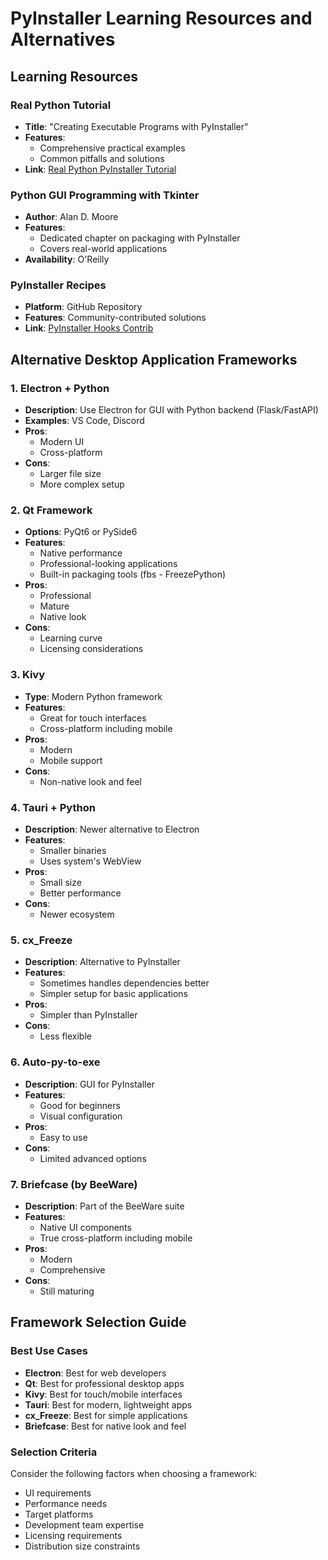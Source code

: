 # PyInstaller Learning Resources and Alternatives

## Learning Resources

### Real Python Tutorial
- **Title**: "Creating Executable Programs with PyInstaller"
- **Features**:
  - Comprehensive practical examples
  - Common pitfalls and solutions
- **Link**: [Real Python PyInstaller Tutorial](https://realpython.com/pyinstaller-python/)

### Python GUI Programming with Tkinter
- **Author**: Alan D. Moore
- **Features**:
  - Dedicated chapter on packaging with PyInstaller
  - Covers real-world applications
- **Availability**: O'Reilly

### PyInstaller Recipes
- **Platform**: GitHub Repository
- **Features**: Community-contributed solutions
- **Link**: [PyInstaller Hooks Contrib](https://github.com/pyinstaller/pyinstaller-hooks-contrib)

## Alternative Desktop Application Frameworks

### 1. Electron + Python
- **Description**: Use Electron for GUI with Python backend (Flask/FastAPI)
- **Examples**: VS Code, Discord
- **Pros**:
  - Modern UI
  - Cross-platform
- **Cons**:
  - Larger file size
  - More complex setup

### 2. Qt Framework
- **Options**: PyQt6 or PySide6
- **Features**:
  - Native performance
  - Professional-looking applications
  - Built-in packaging tools (fbs - FreezePython)
- **Pros**:
  - Professional
  - Mature
  - Native look
- **Cons**:
  - Learning curve
  - Licensing considerations

### 3. Kivy
- **Type**: Modern Python framework
- **Features**:
  - Great for touch interfaces
  - Cross-platform including mobile
- **Pros**:
  - Modern
  - Mobile support
- **Cons**:
  - Non-native look and feel

### 4. Tauri + Python
- **Description**: Newer alternative to Electron
- **Features**:
  - Smaller binaries
  - Uses system's WebView
- **Pros**:
  - Small size
  - Better performance
- **Cons**:
  - Newer ecosystem

### 5. cx_Freeze
- **Description**: Alternative to PyInstaller
- **Features**:
  - Sometimes handles dependencies better
  - Simpler setup for basic applications
- **Pros**:
  - Simpler than PyInstaller
- **Cons**:
  - Less flexible

### 6. Auto-py-to-exe
- **Description**: GUI for PyInstaller
- **Features**:
  - Good for beginners
  - Visual configuration
- **Pros**:
  - Easy to use
- **Cons**:
  - Limited advanced options

### 7. Briefcase (by BeeWare)
- **Description**: Part of the BeeWare suite
- **Features**:
  - Native UI components
  - True cross-platform including mobile
- **Pros**:
  - Modern
  - Comprehensive
- **Cons**:
  - Still maturing

## Framework Selection Guide

### Best Use Cases
- **Electron**: Best for web developers
- **Qt**: Best for professional desktop apps
- **Kivy**: Best for touch/mobile interfaces
- **Tauri**: Best for modern, lightweight apps
- **cx_Freeze**: Best for simple applications
- **Briefcase**: Best for native look and feel

### Selection Criteria
Consider the following factors when choosing a framework:
- UI requirements
- Performance needs
- Target platforms
- Development team expertise
- Licensing requirements
- Distribution size constraints